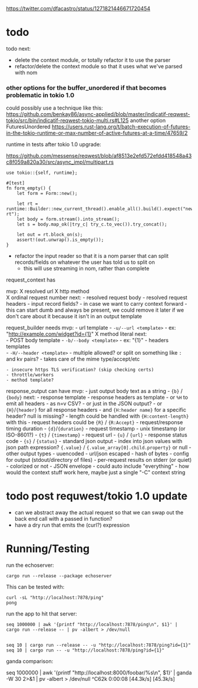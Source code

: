 https://twitter.com/dfacastro/status/1271821446671720454

# todo
todo next:
- delete the context module, or totally refactor it to use the parser
- refactor/delete the context module so that it uses what we've parsed with nom


### other options for the buffer_unordered if that becomes problematic in tokio 1.0

could possibly use a technique like this: https://github.com/benkay86/async-applied/blob/master/indicatif-reqwest-tokio/src/bin/indicatif-reqwest-tokio-multi.rs#L125
another option FuturesUnordered https://users.rust-lang.org/t/batch-execution-of-futures-in-the-tokio-runtime-or-max-number-of-active-futures-at-a-time/47659/2




runtime in tests after tokio 1.0 upgrade: 

https://github.com/messense/reqwest/blob/af8513e2efd572efdd418548a43c8f059a820a30/src/async_impl/multipart.rs

    use tokio::{self, runtime};

    #[test]
    fn form_empty() {
        let form = Form::new();

        let rt = runtime::Builder::new_current_thread().enable_all().build().expect("new rt");
        let body = form.stream().into_stream();
        let s = body.map_ok(|try_c| try_c.to_vec()).try_concat();

        let out = rt.block_on(s);
        assert!(out.unwrap().is_empty());
    }

- refactor the input reader so that it is a nom parser that can split records/fields on whatever the user has told us to split on
  - this will use streaming in nom, rather than complete

request_context has

mvp:
    X resolved url
    X http method  
    X ordinal request number
next:
    - resolved request body
    - resolved request headers
    - input record fields?
        - in case we want to carry context forward
        - this can start dumb and always be present, we could remove it later if we don't care about it because it isn't in an output template


request_builder needs
mvp:
    - url template
      - `-u/--url <template>`
      - ex: "http://example.com/widget?id={1}"
    X method literal
next:  
    - POST body template
      - `-b/--body <template>`
      - ex: "{1}"
    - headers templates  
      - `-H/--header <template>`
      - multiple allowed? or split on something like `:` and kv pairs?
      - takes care of the mime type/accept/etc

    - insecure https TLS verification? (skip checking certs)
    - throttle/workers
    - method template?


  
response_output can have
mvp:
    - just output body text as a string
        - `{b}` / `{body}`
next:
    - response template
    - response headers as template
        - or `%H` to emit all headers
            - as n=v CSV?
            - or just in the JSON output?
        - or `{H}`/`{header}` for all response headers
            - and `{H:header name}` for a specific header? null is missing?
            - length could be handled with `{H:content-length}` with this
            - request headers could be `{R}` / `{R:Accept}`
    - request/response timing duration
        - `{d}`/`{duration}`
    - request timestamp 
        - unix timestamp (or ISO-8601?)
          - `{t}` / `{timestamp}`
    - request url
        - `{u}` / `{url}`
    - response status code
        - `{s}` / `{status}`
    - standard json output
    - index into json values with json path expression? `{.value}` / `{.value_array[0].child.property}` or null
    - other output types
        - uuencoded
        - url/json escaped
        - hash of bytes
    - config for output (stdout/directory of files)
    - per-request results on stderr (or quiet)
    - colorized or not
    - JSON envelope
        - could auto include "everything"
            - how would the context stuff work here, maybe just a single "-C" context string



# todo post requwest/tokio 1.0 update

- can we abstract away the actual request so that we can swap out the back end call with a passed in function?
- have a dry run that emits the (curl?) expression


# Running/Testing

run the echoserver:

    cargo run --release --package echoserver
    
This can be tested with:

    curl -sL "http://localhost:7878/ping"
    pong 


run the app to hit that server:

    seq 1000000 | awk '{printf "http://localhost:7878/ping\n", $1}' | cargo run --release -- | pv -albert > /dev/null
    
    
    seq 10 | cargo run --release -- -u "http://localhost:7878/ping?id={1}"
    seq 10 | cargo run -- -u "http://localhost:7878/ping?id={1}"


ganda comparison:

seq 1000000 | awk '{printf "http://localhost:8000/foobar/%s\n", $1}' | ganda -W 30 2>&1 | pv -albert > /dev/null
^C62k 0:00:08 [44.3k/s] [45.3k/s]

